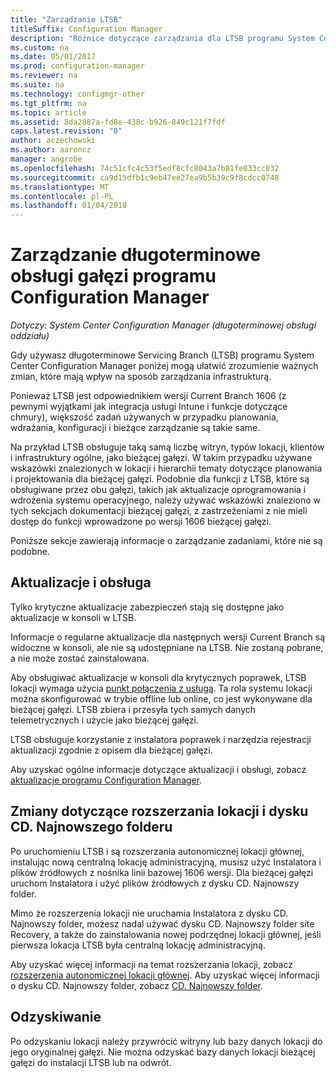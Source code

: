 ```yaml
---
title: "Zarządzanie LTSB"
titleSuffix: Configuration Manager
description: "Różnice dotyczące zarządzania dla LTSB programu System Center Configuration Manager."
ms.custom: na
ms.date: 05/01/2017
ms.prod: configuration-manager
ms.reviewer: na
ms.suite: na
ms.technology: configmgr-other
ms.tgt_pltfrm: na
ms.topic: article
ms.assetid: 8da2887a-fd8e-438c-b926-849c121f7fdf
caps.latest.revision: "0"
author: aczechowski
ms.author: aaroncz
manager: angrobe
ms.openlocfilehash: 74c51cfc4c53f5edf8cfc8043a7b81fe833cc832
ms.sourcegitcommit: ca9d15dfb1c9eb47ee27ea9b5b39c9f8cdcc0748
ms.translationtype: MT
ms.contentlocale: pl-PL
ms.lasthandoff: 01/04/2018
---
```

# <a name="manage-the-long-term-servicing-branch-of-configuration-manager"></a>Zarządzanie długoterminowe obsługi gałęzi programu Configuration Manager

*Dotyczy: System Center Configuration Manager (długoterminowej obsługi oddziału)*

Gdy używasz długoterminowe Servicing Branch (LTSB) programu System Center Configuration Manager poniżej mogą ułatwić zrozumienie ważnych zmian, które mają wpływ na sposób zarządzania infrastrukturą.

Ponieważ LTSB jest odpowiednikiem wersji Current Branch 1606 (z pewnymi wyjątkami jak integracja usługi Intune i funkcje dotyczące chmury), większość zadań używanych w przypadku planowania, wdrażania, konfiguracji i bieżące zarządzanie są takie same.

Na przykład LTSB obsługuje taką samą liczbę witryn, typów lokacji, klientów i infrastruktury ogólne, jako bieżącej gałęzi. W takim przypadku używane wskazówki znalezionych w lokacji i hierarchii tematy dotyczące planowania i projektowania dla bieżącej gałęzi. Podobnie dla funkcji z LTSB, które są obsługiwane przez obu gałęzi, takich jak aktualizacje oprogramowania i wdrożenia systemu operacyjnego, należy używać wskazówki znaleziono w tych sekcjach dokumentacji bieżącej gałęzi, z zastrzeżeniami z nie mieli dostęp do funkcji wprowadzone po wersji 1606 bieżącej gałęzi.

Poniższe sekcje zawierają informacje o zarządzanie zadaniami, które nie są podobne.

## <a name="updates-and-servicing"></a>Aktualizacje i obsługa
Tylko krytyczne aktualizacje zabezpieczeń stają się dostępne jako aktualizacje w konsoli w LTSB.  

Informacje o regularne aktualizacje dla następnych wersji Current Branch są widoczne w konsoli, ale nie są udostępniane na LTSB. Nie zostaną pobrane, a nie może zostać zainstalowana.

Aby obsługiwać aktualizacje w konsoli dla krytycznych poprawek, LTSB lokacji wymaga użycia [punkt połączenia z usługą](/sccm/core/servers/deploy/configure/about-the-service-connection-point). Ta rola systemu lokacji można skonfigurować w trybie offline lub online, co jest wykonywane dla bieżącej gałęzi. LTSB zbiera i przesyła tych samych danych telemetrycznych i użycie jako bieżącej gałęzi.

LTSB obsługuje korzystanie z instalatora poprawek i narzędzia rejestracji aktualizacji zgodnie z opisem dla bieżącej gałęzi.

Aby uzyskać ogólne informacje dotyczące aktualizacji i obsługi, zobacz [aktualizacje programu Configuration Manager](/sccm/core/servers/manage/updates).


## <a name="changes-for-site-expansion-and-the-cdlatest-folder"></a>Zmiany dotyczące rozszerzania lokacji i dysku CD. Najnowszego folderu
Po uruchomieniu LTSB i są rozszerzania autonomicznej lokacji głównej, instalując nową centralną lokację administracyjną, musisz użyć Instalatora i plików źródłowych z nośnika linii bazowej 1606 wersji. Dla bieżącej gałęzi uruchom Instalatora i użyć plików źródłowych z dysku CD. Najnowszy folder.

Mimo że rozszerzenia lokacji nie uruchamia Instalatora z dysku CD. Najnowszy folder, możesz nadal używać dysku CD. Najnowszy folder site Recovery, a także do zainstalowania nowej podrzędnej lokacji głównej, jeśli pierwsza lokacja LTSB była centralną lokację administracyjną.

Aby uzyskać więcej informacji na temat rozszerzania lokacji, zobacz [rozszerzenia autonomicznej lokacji głównej](/sccm/core/servers/deploy/install/use-the-setup-wizard-to-install-sites#expand-a-stand-alone-primary-site). Aby uzyskać więcej informacji o dysku CD. Najnowszy folder, zobacz [CD. Najnowszy folder](/sccm/core/servers/manage/the-cd.latest-folder).


## <a name="recovery"></a>Odzyskiwanie
Po odzyskaniu lokacji należy przywrócić witryny lub bazy danych lokacji do jego oryginalnej gałęzi. Nie można odzyskać bazy danych lokacji bieżącej gałęzi do instalacji LTSB lub na odwrót.
